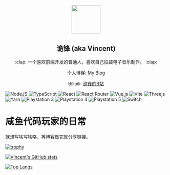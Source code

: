 <p align="center">
  <img src="https://avatars.githubusercontent.com/u/64945568?s=400&u=d9ea1f44f772403acbf8775fca48877bc3fd1fe0&v=4" style="width: 90px; height: 90px;"/>
  <h2 align="center">诡锋 (aka Vincent)</h2>
  <p align="center">:clap: 一个喜欢前端开发的普通人，喜欢自己捣鼓电子音乐制作。 :clap:</p>
  <p align="center">
  个人博客: <a href="https://vincent-the-gamer.github.io/guifeng-blog/" 
              target="_blank">My Blog</a>
  </p>
  <p align="center">
  Bilibili:
  <a href="https://space.bilibili.com/3342738" 
     target="_blank">诡锋的B站</a>
  </p>
</p>

![NodeJS](https://img.shields.io/badge/node.js-6DA55F?style=for-the-badge&logo=node.js&logoColor=white)
![TypeScript](https://img.shields.io/badge/typescript-%23007ACC.svg?style=for-the-badge&logo=typescript&logoColor=white)
![React](https://img.shields.io/badge/react-%2320232a.svg?style=for-the-badge&logo=react&logoColor=%2361DAFB)
![React Router](https://img.shields.io/badge/React_Router-CA4245?style=for-the-badge&logo=react-router&logoColor=white)
![Vue.js](https://img.shields.io/badge/vuejs-%2335495e.svg?style=for-the-badge&logo=vuedotjs&logoColor=%234FC08D)
![Vite](https://img.shields.io/badge/vite-%23646CFF.svg?style=for-the-badge&logo=vite&logoColor=white)
![Threejs](https://img.shields.io/badge/threejs-black?style=for-the-badge&logo=three.js&logoColor=white)
![Yarn](https://img.shields.io/badge/yarn-%232C8EBB.svg?style=for-the-badge&logo=yarn&logoColor=white)
![Playstation 3](https://img.shields.io/badge/Playstation%203-003791?style=for-the-badge&logo=playstation-3&logoColor=white)
![Playstation 4](https://img.shields.io/badge/Playstation%204-003791?style=for-the-badge&logo=playstation-4&logoColor=white)
![Playstation 5](https://img.shields.io/badge/Playstation%205-003791?style=for-the-badge&logo=playstation-5&logoColor=white)
![Switch](https://img.shields.io/badge/Switch-E60012?style=for-the-badge&logo=nintendo-switch&logoColor=white)

# 咸鱼代码玩家的日常
就想写啥写啥咯，等博客做完就分享链接。

[![trophy](https://github-profile-trophy.vercel.app/?username=vincent-the-gamer&theme=onedark)](https://github.com/vincent-the-gamer/github-profile-trophy)

[![Vincent's GitHub stats](https://github-readme-stats.vercel.app/api?username=vincent-the-gamer&show_icons=true&theme=radical)](https://github.com/vincent-the-gamer/github-readme-stats)

[![Top Langs](https://github-readme-stats.vercel.app/api/top-langs/?username=vincent-the-gamer)](https://github.com/vincent-the-gamer/github-readme-stats)
